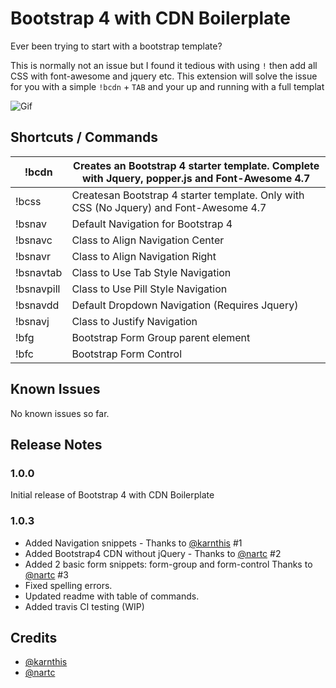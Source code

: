# Bootstrap 4 with CDN Boilerplate

Ever been trying to start with a bootstrap template? 

This is normally not an issue but I found it tedious with using `!` then add all CSS  with font-awesome and jquery etc.
This extension will solve the issue for you with a simple `!bcdn` + `TAB` and your up and running with a full templat

![Gif](https://i.imgur.com/EMaQmDC.gif)


## Shortcuts / Commands

| !bcdn      	| Creates an Bootstrap 4 starter template. Complete with Jquery, popper.js and Font-Awesome 4.7 	|
|------------	|-----------------------------------------------------------------------------------------------	|
| !bcss      	| Createsan Bootstrap 4 starter template. Only with CSS (No Jquery) and Font-Awesome 4.7        	|
| !bsnav     	| Default Navigation for Bootstrap 4                                                            	|
| !bsnavc    	| Class to Align Navigation Center                                                              	|
| !bsnavr    	| Class to Align Navigation Right                                                               	|
| !bsnavtab  	| Class to Use Tab Style Navigation                                                             	|
| !bsnavpill 	| Class to Use Pill Style Navigation                                                            	|
| !bsnavdd   	| Default Dropdown Navigation (Requires Jquery)                                                 	|
| !bsnavj    	| Class to Justify Navigation                                                                   	|
| !bfg    	| Bootstrap Form Group parent element                                                                 	|
| !bfc    	| Bootstrap Form Control                                                             	|
## Known Issues

No known issues so far.

## Release Notes

### 1.0.0

Initial release of Bootstrap 4 with CDN Boilerplate

### 1.0.3

- Added Navigation snippets  - Thanks to [@karnthis](https://github.com/karnthis) #1
- Added Bootstrap4 CDN without jQuery -  Thanks to [@nartc](https://github.com/nartc) #2
- Added 2 basic form snippets: form-group and form-control Thanks to [@nartc](https://github.com/nartc) #3
- Fixed spelling errors.
- Updated readme with table of commands.
- Added travis CI testing (WIP)

## Credits

- [@karnthis](https://github.com/karnthis)
- [@nartc](https://github.com/nartc)
